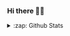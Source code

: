 ### Hi there 👋😄

<!--
**amritendunath/amritendunath** is a ✨ _special_ ✨ repository because its `README.md` (this file) appears on your GitHub profile.

Here are some ideas to get you started:

- 🔭 I’m currently working on ...
- 🌱 I’m currently learning ...
- 👯 I’m looking to collaborate on ...
- 🤔 I’m looking for help with ...
- 💬 Ask me about ...
- 📫 How to reach me: ...
- 😄 Pronouns: ...
- ⚡ Fun fact: ...
-->
<details>
  <summary>:zap: Github Stats</summary>
  <img aign="left" alt="AmritenduNath's Github Stats" src="https://github-readme-stats.vercel.app/api/top-langs/?username=amritendunath&layout=compact"/>
</details>

